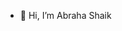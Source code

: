 - 👋 Hi, I’m Abraha Shaik


<!---
Abzshaik/Abzshaik is a ✨ special ✨ repository because its `README.md` (this file) appears on your GitHub profile.
You can click the Preview link to take a look at your changes.
--->
